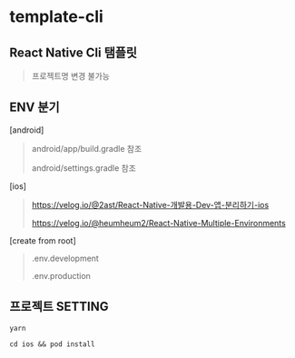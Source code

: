 # template-cli

## React Native Cli 탬플릿
> 프로젝트명 변경 불가능




## ENV 분기

[android]
> android/app/build.gradle 참조
> 
> android/settings.gradle 참조

[ios]
> https://velog.io/@2ast/React-Native-개발용-Dev-앱-분리하기-ios
> 
> https://velog.io/@heumheum2/React-Native-Multiple-Environments

[create from root]
> .env.development
> 
> .env.production


## 프로젝트 SETTING
```
yarn
```
```
cd ios && pod install
```
